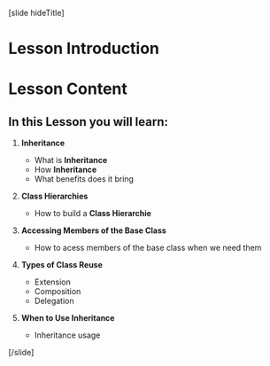 [slide hideTitle]

# Lesson Introduction

# Lesson Content

## In this Lesson you will learn:

1. **Inheritance**
    - What is **Inheritance**
    - How **Inheritance**
    - What benefits does it bring

2. **Class Hierarchies**
    - How to build a **Class Hierarchie**

3. **Accessing Members of the Base Class**
    - How to acess members of the base class when we need them

4. **Types of Class Reuse**
    - Extension
    - Composition
    - Delegation

5. **When to Use Inheritance**
    - Inheritance usage
    
[/slide]